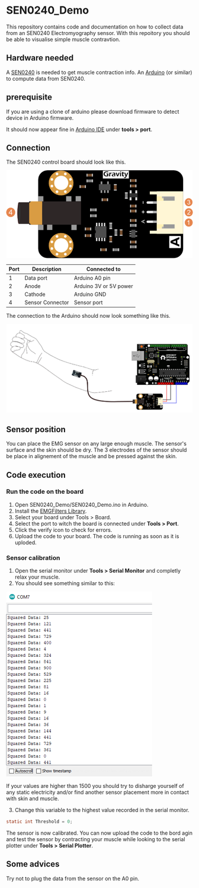 # SEN0240_Demo
This repository contains code and documentation on how to collect data from an SEN0240 Electromyography sensor.
With this repoitory you should be able to visualise simple muscle contravtion.

## Hardware needed

A [SEN0240](https://www.dfrobot.com/product-1661.html) is needed to get muscle contraction info.
An [Arduino](https://store.arduino.cc/) (or similar) to compute data from SEN0240.

## prerequisite

If you are using a clone of arduino please download firmware to detect device in Arduino firmware.

It should now appear fine in [Arduino IDE](https://www.arduino.cc/en/Main/OldSoftwareReleases) under **tools > port**.

## Connection

The SEN0240 control board should look like this.

![](img/Emg_board_function2.png)

| Port    | Description       | Connected to          |
| --------|-------------------|-----------------------|
| 1       | Data port         | Arduino A0 pin        |
| 2       | Anode             | Arduino 3V or 5V power|
| 3       | Cathode           | Arduino GND           |
| 4       | Sensor Connector  | Sensor port           |

The connection to the Arduino should now look something like this.

![](img/Emg_schema.png)

## Sensor position

You can place the EMG sensor on any large enough muscle. The sensor's surface and the skin should be dry.
The 3 electrodes of the sensor should be place in alignement of the muscle and be pressed against the skin.

## Code execution

### Run the code on the board
1. Open SEN0240_Demo/SEN0240_Demo.ino in Arduino.
2. Install the [EMGFilters Library](https://codeload.github.com/yuyouliang/EMG_Filter/zip/master).
3. Select your board under Tools > Board.
4. Select the port to witch the board is connected under **Tools > Port**.
5. Click the verify icon to check for errors.
6. Upload the code to your board. The code is running as soon as it is uploded.

### Sensor calibration
1. Open the serial monitor under **Tools > Serial Monitor** and completly relax your muscle.
2. You should see something similar to this:

![](img/Calibration.png)

If your values are higher than 1500 you should try to disharge yourself of any static electricity and/or find another sensor placement more in contact with skin and muscle.

3. Change this variable to the highest value recorded in the serial monitor.
```C
static int Threshold = 0;
```
The sensor is now calibrated. You can now upload the code to the bord agin and test the sensor by contracting your muscle while looking to the serial plotter under **Tools > Serial Plotter**.

## Some advices

Try not to plug the data from the sensor on the A0 pin.
